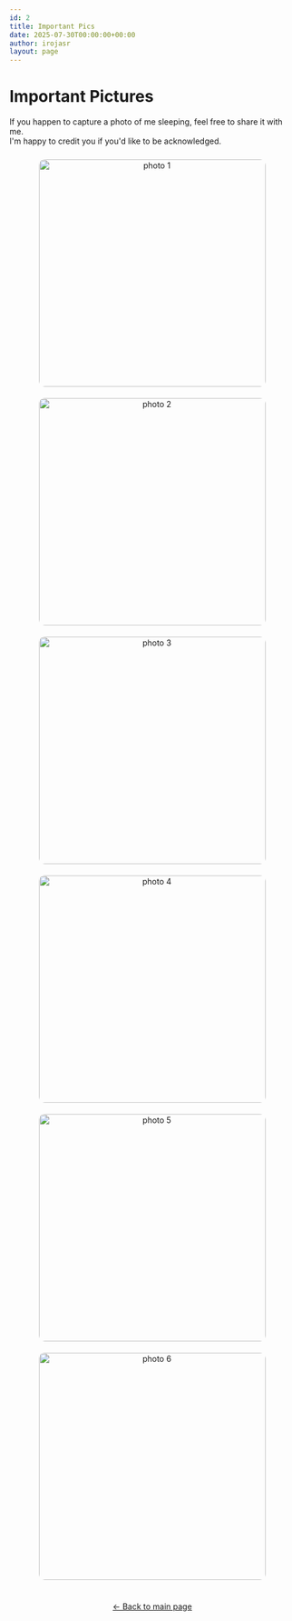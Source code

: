 ```yaml
---
id: 2
title: Important Pics
date: 2025-07-30T00:00:00+00:00
author: irojasr
layout: page
---
```


# Important Pictures

<div style="max-width: 800px; margin: 0 auto; padding-bottom: 1em;">
  If you happen to capture a photo of me sleeping, feel free to share it with me.<br>
  I'm happy to credit you if you'd like to be acknowledged.
</div>

<div style="text-align: center;">
  <img src="https://cdn.discordapp.com/attachments/1306004259283669022/1399822250982637709/Screenshot_20250729-123332.png?ex=688b0e50&is=6889bcd0&hm=b3d1541ef75c142d387ca09f48f80e09dcb46d3349128c9d8528bd7d76f2e35c" alt="photo 1" width="400px" style="border-radius: 10px; margin: 10px;" />
  <img src="https://cdn.discordapp.com/attachments/1306004259283669022/1394727315522453776/IMG_2227.jpg?ex=688afa48&is=6889a8c8&hm=432e616b1c9605cffbab4e4f23cec385da6f3007eb56677ad040dd55b8b5f6cb" alt="photo 2" width="400px" style="border-radius: 10px; margin: 10px;" />
  <img src="https://cdn.discordapp.com/attachments/1306004259283669022/1393634736794239088/IMG_3194.jpg?ex=688af53d&is=6889a3bd&hm=8e6098448e9816c8a1a83ed4d716984e4324fac187f14c44602fdcdaa3abffd6" alt="photo 3" width="400px" style="border-radius: 10px; margin: 10px;" />
  <img src="https://cdn.discordapp.com/attachments/1306004259283669022/1393274052600135780/IMG_2136.jpg?ex=688af6d3&is=6889a553&hm=fb9015cdef73b4c5a99835f53c893777350f50a72b56caccb047c486e7f81c83" alt="photo 4" width="400px" style="border-radius: 10px; margin: 10px;" />
  <img src="https://cdn.discordapp.com/attachments/1306004259283669022/1359931179637407917/image0.png?ex=688af3db&is=6889a25b&hm=2376eb1491152ecf9fdf7e304864cb11079398475df559e092c6fcb75bb10e51" alt="photo 5" width="400px" style="border-radius: 10px; margin: 10px;" />
  <img src="https://media.discordapp.net/attachments/1306004259283669022/1357449064379318412/IMG_0134.jpg?ex=688a7df5&is=68892c75&hm=6a8f9409bed78134623e09fc666520d257af962e1f719cbbdcab99258e4b79e6&=&format=webp&width=1086&height=1448" alt="photo 6" width="400px" style="border-radius: 10px; margin: 10px;" />
</div>

<div style="text-align: center; padding-top: 2em;">
  <a href="index.md">← Back to main page</a>
</div>
